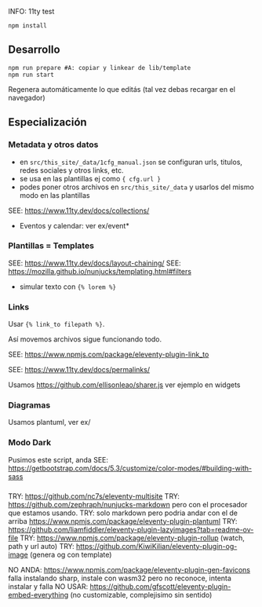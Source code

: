 INFO: 11ty test

~~~
npm install
~~~

## Desarrollo

~~~
npm run prepare #A: copiar y linkear de lib/template
npm run start 
~~~

Regenera automáticamente lo que editás (tal vez debas recargar en el navegador)

## Especialización

### Metadata y otros datos

* en `src/this_site/_data/1cfg_manual.json` se configuran urls, titulos, redes sociales y otros links, etc.
* se usa en las plantillas ej como `{ cfg.url }`
* podes poner otros archivos en `src/this_site/_data` y usarlos del mismo modo en las plantillas

SEE: https://www.11ty.dev/docs/collections/

* Eventos y calendar: ver ex/event*


### Plantillas = Templates

SEE: https://www.11ty.dev/docs/layout-chaining/
SEE: https://mozilla.github.io/nunjucks/templating.html#filters

* simular texto con `{% lorem %}`

### Links

Usar `{% link_to filepath %}`.

Así movemos archivos sigue funcionando todo.

SEE: https://www.npmjs.com/package/eleventy-plugin-link_to

SEE: https://www.11ty.dev/docs/permalinks/

Usamos https://github.com/ellisonleao/sharer.js ver ejemplo en widgets

### Diagramas

Usamos plantuml, ver ex/

### Modo Dark

Pusimos este script, anda
SEE: https://getbootstrap.com/docs/5.3/customize/color-modes/#building-with-sass

### 
TRY: https://github.com/nc7s/eleventy-multisite
TRY: https://github.com/zephraph/nunjucks-markdown pero con el procesador que estamos usando.
TRY: solo markdown pero podria andar con el de arriba https://www.npmjs.com/package/eleventy-plugin-plantuml
TRY: https://github.com/liamfiddler/eleventy-plugin-lazyimages?tab=readme-ov-file
TRY: https://www.npmjs.com/package/eleventy-plugin-rollup (watch, path y url auto)
TRY: https://github.com/KiwiKilian/eleventy-plugin-og-image (genera og con template)

NO ANDA: https://www.npmjs.com/package/eleventy-plugin-gen-favicons falla instalando sharp, instale con wasm32 pero no reconoce, intenta instalar y falla
NO USAR: https://github.com/gfscott/eleventy-plugin-embed-everything (no customizable, complejisimo sin sentido)
